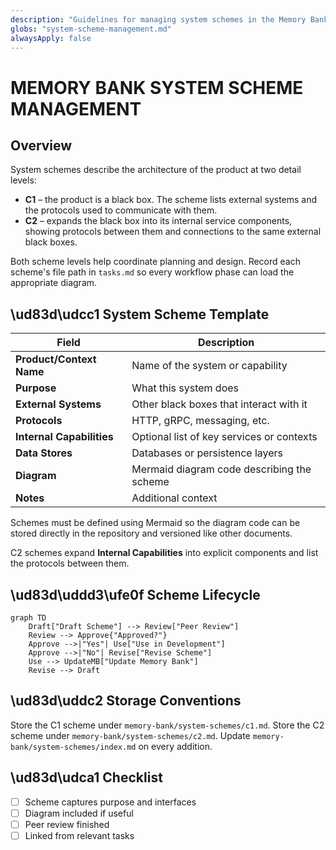 ```yaml
---
description: "Guidelines for managing system schemes in the Memory Bank"
globs: "system-scheme-management.md"
alwaysApply: false
---
```

# MEMORY BANK SYSTEM SCHEME MANAGEMENT

## Overview
System schemes describe the architecture of the product at two detail levels:

* **C1** – the product is a black box. The scheme lists external systems and the protocols used to communicate with them.
* **C2** – expands the black box into its internal service components, showing protocols between them and connections to the same external black boxes.

Both scheme levels help coordinate planning and design.
Record each scheme's file path in `tasks.md` so every workflow phase can load the appropriate diagram.

## \ud83d\udcc1 System Scheme Template
| Field | Description |
|-------|-------------|
| **Product/Context Name** | Name of the system or capability |
| **Purpose** | What this system does |
| **External Systems** | Other black boxes that interact with it |
| **Protocols** | HTTP, gRPC, messaging, etc. |
| **Internal Capabilities** | Optional list of key services or contexts |
| **Data Stores** | Databases or persistence layers |
| **Diagram** | Mermaid diagram code describing the scheme |
| **Notes** | Additional context |

Schemes must be defined using Mermaid so the diagram code can be stored directly in the repository and versioned like other documents.

C2 schemes expand **Internal Capabilities** into explicit components and list the protocols between them.

## \ud83d\uddd3\ufe0f Scheme Lifecycle
```mermaid
graph TD
    Draft["Draft Scheme"] --> Review["Peer Review"]
    Review --> Approve{"Approved?"}
    Approve -->|"Yes"| Use["Use in Development"]
    Approve -->|"No"| Revise["Revise Scheme"]
    Use --> UpdateMB["Update Memory Bank"]
    Revise --> Draft
```

## \ud83d\uddc2 Storage Conventions
Store the C1 scheme under `memory-bank/system-schemes/c1.md`.
Store the C2 scheme under `memory-bank/system-schemes/c2.md`.
Update `memory-bank/system-schemes/index.md` on every addition.

## \ud83d\udca1 Checklist
* [ ] Scheme captures purpose and interfaces
* [ ] Diagram included if useful
* [ ] Peer review finished
* [ ] Linked from relevant tasks
